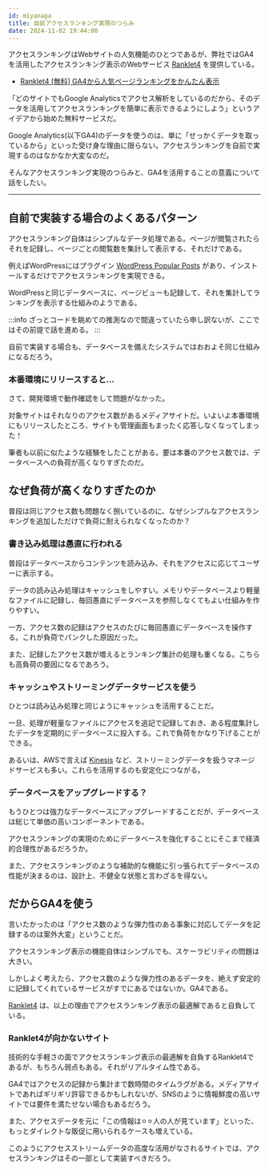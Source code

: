 ```yaml
---
id: miyanaga
title: 自前アクセスランキング実現のつらみ
date: 2024-11-02 19:44:00
---
```


アクセスランキングはWebサイトの人気機能のひとつであるが、弊社ではGA4を活用したアクセスランキング表示のWebサービス [Ranklet4](https://ranklet4.com/) を提供している。

- [Ranklet4 \[無料\] GA4から人気ページランキングをかんたん表示](https://ranklet4.com/)

「どのサイトでもGoogle Analyticsでアクセス解析をしているのだから、そのデータを活用してアクセスランキングを簡単に表示できるようにしよう」というアイデアから始めた無料サービスだ。

Google Analytics(以下GA4)のデータを使うのは、単に「せっかくデータを取っているから」といった受け身な理由に限らない。アクセスランキングを自前で実現するのはなかなか大変なのだ。

そんなアクセスランキング実現のつらみと、GA4を活用することの意義について話をしたい。

---

## 自前で実装する場合のよくあるパターン

アクセスランキング自体はシンプルなデータ処理である。ページが閲覧されたらそれを記録し、ページごとの閲覧数を集計して表示する、それだけである。

例えばWordPressにはプラグイン [WordPress Popular Posts](https://wordpress.org/plugins/wordpress-popular-posts/) があり、インストールするだけでアクセスランキングを実現できる。

WordPressと同じデータベースに、ページビューも記録して、それを集計してランキングを表示する仕組みのようである。

:::info
ざっとコードを眺めての推測なので間違っていたら申し訳ないが、ここではその前提で話を進める。
:::

自前で実装する場合も、データベースを備えたシステムではおおよそ同じ仕組みになるだろう。

### 本番環境にリリースすると…

さて、開発環境で動作確認をして問題がなかった。

対象サイトはそれなりのアクセス数があるメディアサイトだ。いよいよ本番環境にもリリースしたところ、サイトも管理画面もまったく応答しなくなってしまった！

筆者も以前に似たような経験をしたことがある。要は本番のアクセス数では、データベースへの負荷が高くなりすぎたのだ。

## なぜ負荷が高くなりすぎたのか

普段は同じアクセス数も問題なく捌いているのに、なぜシンプルなアクセスランキングを追加しただけで負荷に耐えられなくなったのか？

### 書き込み処理は愚直に行われる

普段はデータベースからコンテンツを読み込み、それをアクセスに応じてユーザーに表示する。

データの読み込み処理はキャッシュをしやすい。メモリやデータベースより軽量なファイルに記録し、毎回愚直にデータベースを参照しなくてもよい仕組みを作りやすい。

一方、アクセス数の記録はアクセスのたびに毎回愚直にデータベースを操作する。これが負荷でパンクした原因だった。

また、記録したアクセス数が増えるとランキング集計の処理も重くなる。こちらも高負荷の要因になるであろう。

### キャッシュやストリーミングデータサービスを使う

ひとつは読み込み処理と同じようにキャッシュを活用することだ。

一旦、処理が軽量なファイルにアクセスを追記で記録しておき、ある程度集計したデータを定期的にデータベースに投入する。これで負荷をかなり下げることができる。

あるいは、AWSで言えば [Kinesis](https://aws.amazon.com/jp/kinesis/) など、ストリーミングデータを扱うマネージドサービスも多い。これらを活用するのも安定化につながる。

### データベースをアップグレードする？

もうひとつは強力なデータベースにアップグレードすることだが、データベースは総じて単価の高いコンポーネントである。

アクセスランキングの実現のためにデータベースを強化することにそこまで経済的合理性があるだろうか。

また、アクセスランキングのような補助的な機能に引っ張られてデータベースの性能が決まるのは、設計上、不健全な状態と言わざるを得ない。

## だからGA4を使う

言いたかったのは「アクセス数のような弾力性のある事象に対応してデータを記録するのは案外大変」ということだ。

アクセスランキング表示の機能自体はシンプルでも、スケーラビリティの問題は大きい。

しかしよく考えたら、アクセス数のような弾力性のあるデータを、絶えず安定的に記録してくれているサービスがすでにあるではないか。GA4である。

[Ranklet4](https://ranklet4.com/) は、以上の理由でアクセスランキング表示の最適解であると自負している。

### Ranklet4が向かないサイト

技術的な手軽さの面でアクセスランキング表示の最適解を自負するRanklet4であるが、もちろん弱点もある。それがリアルタイム性である。

GA4ではアクセスの記録から集計まで数時間のタイムラグがある。メディアサイトであればギリギリ許容できるかもしれないが、SNSのように情報鮮度の高いサイトでは要件を満たせない場合もあるだろう。

また、アクセスデータを元に「この情報は⚪︎⚪︎人の人が見ています」といった、もっとダイレクトな販促に用いられるケースも増えている。

このようにアクセスストリームデータの高度な活用がなされるサイトでは、アクセスランキングはその一部として実装すべきだろう。

